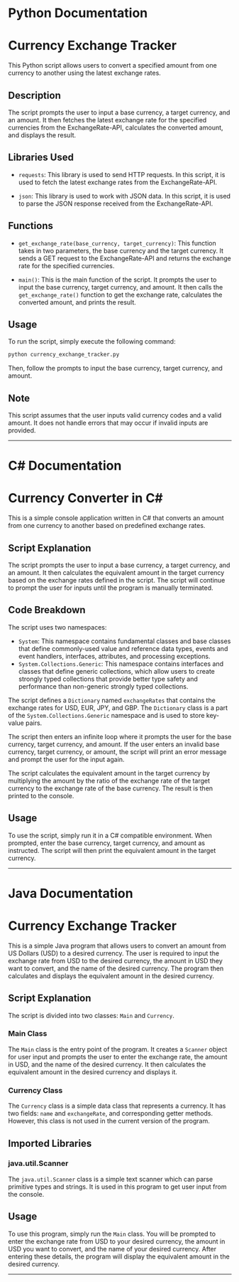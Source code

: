 # Python Documentation

# Currency Exchange Tracker

This Python script allows users to convert a specified amount from one currency to another using the latest exchange rates.

## Description

The script prompts the user to input a base currency, a target currency, and an amount. It then fetches the latest exchange rate for the specified currencies from the ExchangeRate-API, calculates the converted amount, and displays the result.

## Libraries Used

- `requests`: This library is used to send HTTP requests. In this script, it is used to fetch the latest exchange rates from the ExchangeRate-API.

- `json`: This library is used to work with JSON data. In this script, it is used to parse the JSON response received from the ExchangeRate-API.

## Functions

- `get_exchange_rate(base_currency, target_currency)`: This function takes in two parameters, the base currency and the target currency. It sends a GET request to the ExchangeRate-API and returns the exchange rate for the specified currencies.

- `main()`: This is the main function of the script. It prompts the user to input the base currency, target currency, and amount. It then calls the `get_exchange_rate()` function to get the exchange rate, calculates the converted amount, and prints the result.

## Usage

To run the script, simply execute the following command:

```bash
python currency_exchange_tracker.py
```

Then, follow the prompts to input the base currency, target currency, and amount.

## Note

This script assumes that the user inputs valid currency codes and a valid amount. It does not handle errors that may occur if invalid inputs are provided.

---

# C# Documentation

# Currency Converter in C#

This is a simple console application written in C# that converts an amount from one currency to another based on predefined exchange rates.

## Script Explanation

The script prompts the user to input a base currency, a target currency, and an amount. It then calculates the equivalent amount in the target currency based on the exchange rates defined in the script. The script will continue to prompt the user for inputs until the program is manually terminated.

## Code Breakdown

The script uses two namespaces:

- `System`: This namespace contains fundamental classes and base classes that define commonly-used value and reference data types, events and event handlers, interfaces, attributes, and processing exceptions.
- `System.Collections.Generic`: This namespace contains interfaces and classes that define generic collections, which allow users to create strongly typed collections that provide better type safety and performance than non-generic strongly typed collections.

The script defines a `Dictionary` named `exchangeRates` that contains the exchange rates for USD, EUR, JPY, and GBP. The `Dictionary` class is a part of the `System.Collections.Generic` namespace and is used to store key-value pairs.

The script then enters an infinite loop where it prompts the user for the base currency, target currency, and amount. If the user enters an invalid base currency, target currency, or amount, the script will print an error message and prompt the user for the input again.

The script calculates the equivalent amount in the target currency by multiplying the amount by the ratio of the exchange rate of the target currency to the exchange rate of the base currency. The result is then printed to the console.

## Usage

To use the script, simply run it in a C# compatible environment. When prompted, enter the base currency, target currency, and amount as instructed. The script will then print the equivalent amount in the target currency.

---

# Java Documentation

# Currency Exchange Tracker

This is a simple Java program that allows users to convert an amount from US Dollars (USD) to a desired currency. The user is required to input the exchange rate from USD to the desired currency, the amount in USD they want to convert, and the name of the desired currency. The program then calculates and displays the equivalent amount in the desired currency.

## Script Explanation

The script is divided into two classes: `Main` and `Currency`.

### Main Class

The `Main` class is the entry point of the program. It creates a `Scanner` object for user input and prompts the user to enter the exchange rate, the amount in USD, and the name of the desired currency. It then calculates the equivalent amount in the desired currency and displays it.

### Currency Class

The `Currency` class is a simple data class that represents a currency. It has two fields: `name` and `exchangeRate`, and corresponding getter methods. However, this class is not used in the current version of the program.

## Imported Libraries

### java.util.Scanner

The `java.util.Scanner` class is a simple text scanner which can parse primitive types and strings. It is used in this program to get user input from the console.

## Usage

To use this program, simply run the `Main` class. You will be prompted to enter the exchange rate from USD to your desired currency, the amount in USD you want to convert, and the name of your desired currency. After entering these details, the program will display the equivalent amount in the desired currency.

---
